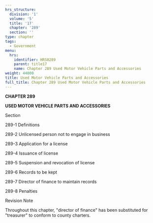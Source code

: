 ```yaml
---
hrs_structure:
  division: '1'
  volume: '5'
  title: '17'
  chapter: '289'
  section: ''
type: chapter
tags:
  - Government
menu:
  hrs:
    identifier: HRS0289
    parent: title17
    name: Chapter 289 Used Motor Vehicle Parts and Accessories
weight: 44000
title: Used Motor Vehicle Parts and Accessories
full_title: Chapter 289 Used Motor Vehicle Parts and Accessories
---
```

**CHAPTER 289**

**USED MOTOR VEHICLE PARTS AND ACCESSORIES**

Section

289-1 Definitions

289-2 Unlicensed person not to engage in business

289-3 Application for a license

289-4 Issuance of license

289-5 Suspension and revocation of license

289-6 Records to be kept

289-7 Director of finance to maintain records

289-8 Penalties

Revision Note

Throughout this chapter, "director of finance" has been substituted for "treasurer" to conform to county charters.